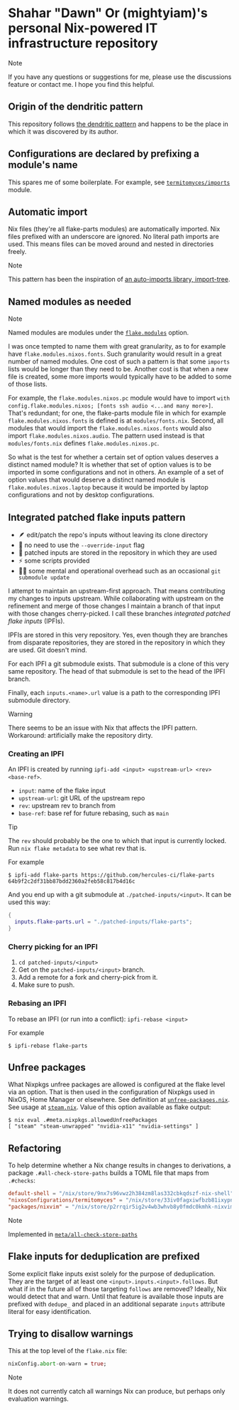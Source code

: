 # Shahar "Dawn" Or (mightyiam)'s personal Nix-powered IT infrastructure repository

> [!NOTE]
> If you have any questions or suggestions for me, please use the discussions feature or contact me.
> I hope you find this helpful.

## Origin of the dendritic pattern

This repository follows [the dendritic pattern](https://github.com/mightyiam/dendritic)
and happens to be the place in which it was discovered by its author.

## Configurations are declared by prefixing a module's name

This spares me of some boilerplate.
For example, see [`termitomyces/imports`](modules/termitomyces/imports.nix) module.

## Automatic import

Nix files (they're all flake-parts modules) are automatically imported.
Nix files prefixed with an underscore are ignored.
No literal path imports are used.
This means files can be moved around and nested in directories freely.

> [!NOTE]
> This pattern has been the inspiration of [an auto-imports library, import-tree](https://github.com/vic/import-tree).

## Named modules as needed

> [!NOTE]
> Named modules are modules under the [`flake.modules`](https://flake.parts/options/flake-parts-modules.html) option.

I was once tempted to name them with great granularity, as to for example have `flake.modules.nixos.fonts`.
Such granularity would result in a great number of named modules.
One cost of such a pattern is that some `imports` lists would be longer than they need to be.
Another cost is that when a new file is created, some more imports would typically have to be added to some of those lists.

For example, the `flake.modules.nixos.pc` module would have to import `with config.flake.modules.nixos; [fonts ssh audio <...and many more>]`.
That's redundant; for one, the flake-parts module file in which for example `flake.modules.nixos.fonts` is defined is at `modules/fonts.nix`.
Second, all modules that would import the `flake.modules.nixos.fonts` would also import `flake.modules.nixos.audio`.
The pattern used instead is that `modules/fonts.nix` defines `flake.modules.nixos.pc`.

So what is the test for whether a certain set of option values deserves a distinct named module?
It is whether that set of option values is to be imported in some configurations and not in others.
An example of a set of option values that would deserve a distinct named module is `flake.modules.nixos.laptop`
because it would be imported by laptop configurations and not by desktop configurations.

## Integrated patched flake inputs pattern

- 🪶 edit/patch the repo's inputs without leaving its clone directory
- 🕺 no need to use the `--override-input` flag
- 🧩 patched inputs are stored in the repository in which they are used
- ⚡ some scripts provided
- 😮‍💨 some mental and operational overhead such as an occasional `git submodule update`

I attempt to maintain an upstream-first approach.
That means contributing my changes to inputs upstream.
While collaborating with upstream on the refinement and merge of those changes
I maintain a branch of that input with those changes cherry-picked.
I call these branches _integrated patched flake inputs_ (IPFIs).

IPFIs are stored in this very repository.
Yes, even though they are branches from disparate repositories,
they are stored in the repository in which they are used.
Git doesn't mind.

For each IPFI a git submodule exists.
That submodule is a clone of this very same repository.
The head of that submodule is set to the head of the IPFI branch.

Finally, each `inputs.<name>.url` value is a path to the corresponding IPFI submodule directory.

> [!WARNING]
> There seems to be an issue with Nix that affects the IPFI pattern.
> Workaround: artificially make the repository dirty.

### Creating an IPFI

An IPFI is created by running `ipfi-add <input> <upstream-url> <rev> <base-ref>`.

- `input`: name of the flake input
- `upstream-url`: git URL of the upstream repo
- `rev`: upstream rev to branch from
- `base-ref`: base ref for future rebasing, such as `main`

> [!TIP]
> The `rev` should probably be the one to which that input is currently locked.
> Run `nix flake metadata` to see what rev that is.

For example

```console-session
$ ipfi-add flake-parts https://github.com/hercules-ci/flake-parts 64b9f2c2df31bb87bdd2360a2feb58c817b4d16c
```

And you end up with a git submodule at `./patched-inputs/<input>`.
It can be used this way:

```nix
{
  inputs.flake-parts.url = "./patched-inputs/flake-parts";
}
```

### Cherry picking for an IPFI

1. `cd patched-inputs/<input>`
1. Get on the `patched-inputs/<input>` branch.
1. Add a remote for a fork and cherry-pick from it.
1. Make sure to push.

### Rebasing an IPFI

To rebase an IPFI (or run into a conflict):
`ipfi-rebase <input>`

For example

```
$ ipfi-rebase flake-parts
```

## Unfree packages

What Nixpkgs unfree packages are allowed is configured at the flake level via an option.
That is then used in the configuration of Nixpkgs used in NixOS, Home Manager or elsewhere.
See definition at [`unfree-packages.nix`](modules/unfree-packages.nix).
See usage at [`steam.nix`](modules/steam.nix).
Value of this option available as flake output:

```console
$ nix eval .#meta.nixpkgs.allowedUnfreePackages
[ "steam" "steam-unwrapped" "nvidia-x11" "nvidia-settings" ]
```

## Refactoring

To help determine whether a Nix change results in changes to derivations,
a package `.#all-check-store-paths` builds a TOML file that maps from `.#checks`:

```toml
default-shell = "/nix/store/9nx7s96vwz2h384zm8las332cbkqdszf-nix-shell"
"nixosConfigurations/termitomyces" = "/nix/store/33iv0fagxiwfbzb81ixypn14vxl6s468-nixos-system-termitomyces-25.05.20250417.ebe4301"
"packages/nixvim" = "/nix/store/p2rrqir5ig2v4wb3whvb8y0fmdc0kmhk-nixvim"
```

> [!NOTE]
> Implemented in [`meta/all-check-store-paths`](modules/meta/all-check-store-paths.nix)

## Flake inputs for deduplication are prefixed

Some explicit flake inputs exist solely for the purpose of deduplication.
They are the target of at least one `<input>.inputs.<input>.follows`.
But what if in the future all of those targeting `follows` are removed?
Ideally, Nix would detect that and warn.
Until that feature is available those inputs are prefixed with `dedupe_`
and placed in an additional separate `inputs` attribute literal
for easy identification.

## Trying to disallow warnings

This at the top level of the `flake.nix` file:

```nix
nixConfig.abort-on-warn = true;
```

> [!NOTE]
> It does not currently catch all warnings Nix can produce, but perhaps only evaluation warnings.
